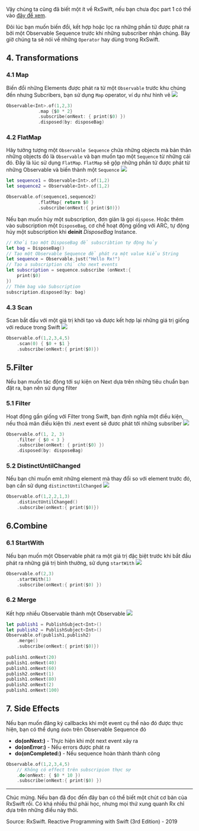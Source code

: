 Vậy chúng ta cũng đã biết một ít về RxSwift, nếu bạn chưa đọc part 1 có thể vào [đây để xem](https://viblo.asia/p/basics-of-rxswift-aWj53GP156m). 

Đôi lúc bạn muốn biến đổi, kết hợp hoặc lọc ra những phần tử được phát ra bởi một Observable Sequence trước khi những subscriber nhận chúng. Bây giờ chúng ta sẽ nói về những ```Operator``` hay dùng trong RxSwift.
## 4.  Transformations
### 4.1 Map
Biến đổi những Elements được phát ra từ một ```Observable``` trước khu chúng đến nhưng Subcribers, bạn sử dụng ```Map``` operator, ví dụ như hình vẽ
![](https://images.viblo.asia/cd5aab5c-35f7-4cab-8a5c-879e28e1b7d2.png)
```Swift 
Observable<Int>.of(1,2,3)
            .map {$0 * 2}
            .subscribe(onNext: { print($0) })
            .disposed(by: disposeBag)
```

### 4.2 FlatMap
Hãy tưởng tượng một ```Observable Sequence```  chứa những objects mà bản thân những objects đó là ```Observable``` và bạn muốn tạo một ```Sequence``` từ những cái đó. Đây là lúc sử dụng ```FlatMap```. ```FlatMap``` sẽ gộp những phần tử được phát từ những Observable và biến thành một ```Sequence```
![](https://images.viblo.asia/8fec84f4-dd3a-46f6-b0c4-843431652170.png)


```Swift
let sequence1 = Observable<Int>.of(1,2)
let sequence2 = Observable<Int>.of(1,2)

Observable.of(sequence1,sequence2)
            .flatMap{ return $0 }
            .subscribe(onNext:{ print($0)})
```



Nếu bạn muốn hủy một subscription, đơn giản là gọi ```dispose```. Hoặc thêm vào subscription một ```DisposeBag```, cơ chế hoạt động giống với ARC, tự động hủy một subscription khi **deinit** *DisposeBag* Instance.
```Swift
// Khởi tạo một DisposeBag để subscribtion tự động hủy
let bag = DisposeBag()
// Tạo một Observable Sequence để phát ra một value kiểu String
let sequence = Observable.just("Hello Rx!")
// Tạo a subscription chỉ cho next events
let subscription = sequence.subscribe (onNext:{ 
    print($0)
})
// Thêm bag vào Subscription
subscription.disposed(by: bag)
```
### 4.3 Scan
Scan bắt đầu với một giá trị khởi tạo và được kết hợp lại những giá trị giống với reduce trong Swift
![](https://images.viblo.asia/e0d9709b-33e4-468f-9d0d-76153fef79e8.png)
```Swift
Observable.of(1,2,3,4,5)
    .scan(0) { $0 + $1 }
    .subscribe(onNext:{ print($0)})
```

## 5.Filter
Nếu bạn muốn tác động tới sự kiện on Next dựa trên những tiêu chuẩn bạn đặt ra, bạn nên sử dụng filter

### 5.1 Filter
Hoạt động gần giống với Filter trong Swift, bạn định nghĩa một điều kiện, nếu thoả mãn điều kiện thì .next event sẽ đươc phát tới những subsriber
![](https://images.viblo.asia/866aafd2-962f-4984-90ae-6e86d5978ca3.png)
```Swift
Observable.of(1, 2, 3)
    .filter { $0 < 3 }
    .subscribe(onNext: { print($0) })
    .disposed(by: disposeBag)
```

### 5.2 DistinctUntilChanged
Nếu bạn chỉ muốn emit những element mà thay đổi so với element trước đó, bạn cần sử dụng ```distinctUntilChanged```
![](https://images.viblo.asia/45e5163c-ab0e-4e25-86a6-9dd80c74db84.png)

```Swift
Observable.of(1,2,2,1,3)
    .distinctUntilChanged()
    .subscribe(onNext:{ print($0)})
```

## 6.Combine
### 6.1 StartWith
Nếu bạn muốn một Observable phát ra một giá trị đặc biệt trước khi bắt đầu phát ra những giá trị bình thường, sử dụng ```startWith```
![](https://images.viblo.asia/23827292-2fee-4359-96c3-ca2134ca633a.png)


```Swift
Observable.of(2,3)
    .startWith(1)
    .subscribe(onNext:{ print($0) })
```

### 6.2 Merge
Kết hợp nhiều Observable thành một Observable
![](https://images.viblo.asia/1ac80967-7a3f-4029-b190-1fb023b3ebfa.png)

```Swift
let publish1 = PublishSubject<Int>()
let publish2 = PublishSubject<Int>()
Observable.of(publish1,publish2)
    .merge()
    .subscribe(onNext:{ print($0)})
    
publish1.onNext(20)
publish1.onNext(40)
publish1.onNext(60)
publish2.onNext(1)
publish1.onNext(80)
publish2.onNext(2)
publish1.onNext(100)
```

## 7. Side Effects
Nếu bạn muốn đăng ký callbacks khi một event cụ thể nào đó được thực hiện, bạn có thể dụng ```doOn``` trên Observable Sequence đó

* **do(onNext:)** - Thực hiện khi một next event xảy ra
* **do(onError:)** - Nếu errors được phát ra
* **do(onCompleted:)** - Nếu sequence hoàn thành thành công

```Swift
Observable.of(1,2,3,4,5)
    // Không có effect trên subscripion thực sự
    .do(onNext: { $0 * 10 }) 
    .subscribe(onNext:{ print($0) })
```

-----
Chúc mừng. Nếu bạn đã đọc đến đây bạn có thể biết một chút cơ bản của RxSwift rồi. Có khá nhiều thứ phải học, nhưng mọi thứ xung quanh Rx chỉ dựa trên những điều này thôi. 

Source: RxSwift. Reactive Programming with Swift (3rd Edition) - 2019